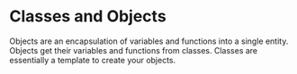 # Classes and Objects
Objects are an encapsulation of variables and functions into a single entity. Objects get their variables and functions from classes. Classes are essentially a template to create your objects.

